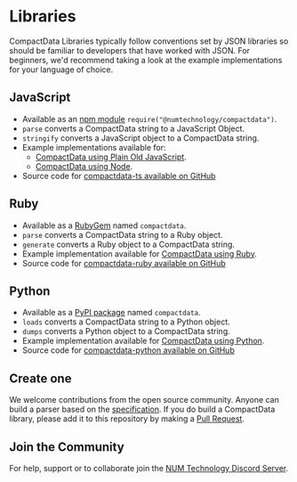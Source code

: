# Libraries 

CompactData Libraries typically follow conventions set by JSON libraries so should be familiar to developers that have worked with JSON. For beginners, we'd recommend taking a look at the example implementations for your language of choice.

## JavaScript

- Available as an [npm module](https://www.npmjs.com/package/@numtechnology/compactdata) `require("@numtechnology/compactdata")`.
- `parse` converts a CompactData string to a JavaScript Object.
- `stringify` converts a JavaScript object to a CompactData string.
- Example implementations available for:
    - [CompactData using Plain Old JavaScript](javascript/plain-old-javascript-example.md).
    - [CompactData using Node](javascript/node-example.md).
- Source code for [compactdata-ts available on GitHub](https://github.com/NUMtechnology/compactdata-ts)

## Ruby
- Available as a [RubyGem](https://rubygems.org/gems/compactdata) named `compactdata`.
- `parse` converts a CompactData string to a Ruby object.
- `generate` converts a Ruby object to a CompactData string.
- Example implementation available for [CompactData using Ruby](ruby/).
- Source code for [compactdata-ruby available on GitHub](https://github.com/NUMtechnology/compactdata-ruby)

## Python
- Available as a [PyPI package](https://pypi.org/project/compactdata) named `compactdata`.
- `loads` converts a CompactData string to a Python object.
- `dumps` converts a Python object to a CompactData string.
- Example implementation available for [CompactData using Python](python/).
- Source code for [compactdata-python available on GitHub](https://github.com/NUMtechnology/compactdata-python)

## Create one
We welcome contributions from the open source community. Anyone can build a parser based on the [specification](spec). If you do build a CompactData library, please add it to this repository by making a [Pull Request](https://github.com/NUMtechnology/compactdata-docs/pulls).

## Join the Community
For help, support or to collaborate join the [NUM Technology Discord Server](https://discord.gg/Mm95QnhEdH).